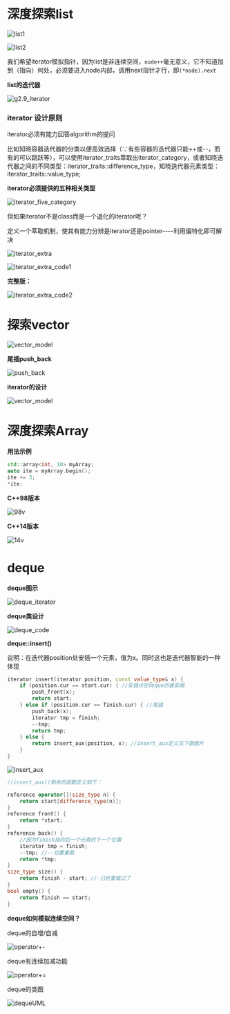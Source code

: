 # 深度探索list

![list1](list/list1.png)

![list2](list/list2.png)

我们希望iterator模拟指针，因为list是非连续空间，`node++`毫无意义，它不知道加到（指向）何处，必须要进入node内部，调用next指针才行，即`(*node).next`

**list的迭代器**

![g2.9_iterator](list/g2.9_iterator.png)

### iterator 设计原则

iterator必须有能力回答algorithm的提问

比如知晓容器迭代器的分类以便高效选择（∵有些容器的迭代器只能++或--，而有的可以跳跃等），可以使用iterator_traits萃取出iterator_category，或者知晓迭代器之间的不同类型：iterator_traits<T>::difference_type，知晓迭代器元素类型：iterator_traits<T>::value_type;

**iterator必须提供的五种相关类型**

![iterator_five_category](list/iterator_five_category.png)

但如果iterator不是class而是一个退化的iterator呢？

定义一个萃取机制，使其有能力分辨是iterator还是pointer----利用偏特化即可解决

![iterator_extra](list/iterator_extra.jpg)

![iterator_extra_code1](list/iterator_extra_code1.png)

**完整版：**

![iterator_extra_code2](list/iterator_extra_code2.png)

# 探索vector

![vector_model](vector/vector_model.png)

**尾插push_back**

![push_back](vector/push_back.png)

**iterator的设计**

![vector_model](vector/iteratorGnuc4.png)

# 深度探索Array

**用法示例**

```cpp
std::array<int, 10> myArray;
auto ite = myArray.begin();
ite += 3;
*ite;
```

**C++98版本**

![98v](array/98v.png)

**C++14版本**

![14v](array/14v.png)

# deque

**deque图示**

![deque_iterator](deque/deque_iterator.png)

**deque类设计**

![deque_code](deque/deque_code.png)

**deque<T>::insert()**

说明：在迭代器position处安插一个元素，值为x。同时这也是迭代器智能的一种体现

```cpp
iterator insert(iterator position, const value_type& x) {
    if (position.cur == start.cur) { //安插点在deque的最前端
        push_front(x);
        return start;
    } else if (position.cur == finish.cur) { //尾插
        push_back(x);
        iterator tmp = finish;
        --tmp;
        return tmp;
    } else {
        return insert_aux(position, x); //insert_aux定义见下面图片
    }
}
```

![insert_aux](deque/insert_aux.png)

```cpp
//insert_aux()剩余的函数定义如下：

reference operator[](size_type n) {
    return start[difference_type(n)];
}
reference front() {
    return *start;
}
reference back() {
    //因为finish指向后一个元素的下一个位置
    iterator tmp = finish;
    --tmp; //--也要重载
    return *tmp;
}
size_type size() {
    return finish - start; //-已经重载过了
}
bool empty() {
    return finish == start;
}
```

**deque如何模拟连续空间？**

deque的自增/自减

![operator+-](deque/operator+-.png)

deque有连续加减功能

![operator+=](deque/operator+=.jpg)

deque的类图

![dequeUML](deque/dequeUML.jpg)
